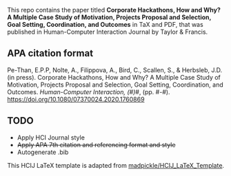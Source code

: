 This repo contains the paper titled <b>Corporate Hackathons, How and Why? A Multiple Case Study of Motivation, Projects Proposal and Selection, Goal Setting, Coordination, and Outcomes</b> in TaX and PDF, that was published in Human-Computer Interaction Journal by Taylor & Francis.


## APA citation format
Pe-Than, E.P.P, Nolte, A., Filippova, A., Bird, C., Scallen, S., & Herbsleb, J.D. (in press). Corporate Hackathons, How and Why? A Multiple Case Study of Motivation, Projects Proposal and Selection, Goal Setting, Coordination, and Outcomes. <i>Human-Computer Interaction, (#)</i>#, (pp. #-#). https://doi.org/10.1080/07370024.2020.1760869

## TODO
- Apply HCI Journal style
- ~~Apply APA 7th citation and referencing format and style~~
- Autogenerate .bib


This HCIJ LaTeX template is adapted from [madpickle/HCIJ_LaTeX_Template](https://github.com/madpickle/HCIJ_LaTeX_Template).
